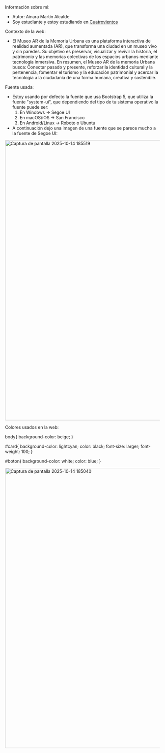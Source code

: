 Información sobre mi:
- Autor: Ainara Martín Alcalde
- Soy estudiante y estoy estudiando en [Cuatrovientos](https://cuatrovientos.org)

Contexto de la web:
- El Museo AR de la Memoria Urbana es una plataforma interactiva de realidad aumentada (AR), que transforma una ciudad en un museo vivo y sin paredes. Su objetivo es preservar, visualizar y revivir la historia, el patrimonio y las memorias colectivas de los espacios urbanos mediante tecnología inmersiva. En resumen, el Museo AR de la memoria Urbana busca: Conectar pasado y presente, reforzar la identidad cultural y la pertenencia, fomentar el turismo y la educación patrimonial y acercar la tecnología a la ciudadanía de una forma humana, creativa y sostenible.

Fuente usada:

- Estoy usando por defecto la fuente que usa Bootstrap 5, que utiliza la fuente "system-ui", que dependiendo del tipo de tu sistema operativo la fuente puede ser:
  1. En Windows → Segoe UI
  2. En macOS/iOS → San Francisco
  3. En Android/Linux → Roboto o Ubuntu
- A continuación dejo una imagen de una fuente que se parece mucho a la fuente de Segoe UI:
<img width="1915" height="910" alt="Captura de pantalla 2025-10-14 185519" src="https://github.com/user-attachments/assets/7262343f-9bb0-4b14-8de7-27bd3178777f" />

Colores usados en la web:

body{
    background-color: beige;
}

#card{
    background-color: lightcyan;
    color: black;
    font-size: larger;
    font-weight: 100;
}

#boton{
    background-color: white;
    color: blue;
}

<img width="1919" height="910" alt="Captura de pantalla 2025-10-14 185040" src="https://github.com/user-attachments/assets/0a257da5-4ded-46fe-a677-16473f1d729b" />
